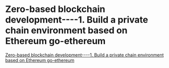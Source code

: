 # Zero-based blockchain development----1. Build a private chain environment based on Ethereum go-ethereum
[Zero-based blockchain development----1. Build a private chain environment based on Ethereum go-ethereum](https://aiwithcloud.com/2022/09/15/zero_based_blockchain_development____1-_build_a_private_chain_environment_based_on_ethereum_go_ethereum/)